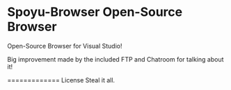 Spoyu-Browser
Open-Source Browser
=============


Open-Source Browser for Visual Studio!

Big improvement made by the included FTP and Chatroom for talking about it!


=============
License
Steal it all.
